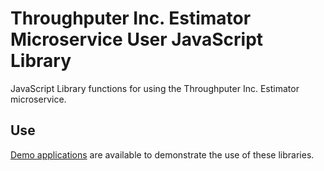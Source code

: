 # Throughputer Inc. Estimator Microservice User JavaScript Library

JavaScript Library functions for using the Throughputer Inc. Estimator microservice.

## Use

[Demo applications](https://github.com/throughputer/estimator_demos) are available to demonstrate the use of these libraries.
